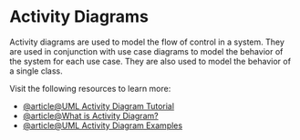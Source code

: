 # Activity Diagrams

Activity diagrams are used to model the flow of control in a system. They are used in conjunction with use case diagrams to model the behavior of the system for each use case. They are also used to model the behavior of a single class.

Visit the following resources to learn more:

- [@article@UML Activity Diagram Tutorial](https://www.lucidchart.com/pages/uml-activity-diagram)
- [@article@What is Activity Diagram?](https://www.visual-paradigm.com/guide/uml-unified-modeling-language/what-is-activity-diagram/)
- [@article@UML Activity Diagram Examples](https://www.uml-diagrams.org/activity-diagrams-examples.html)
